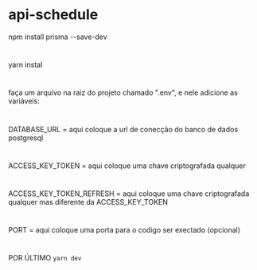 # api-schedule 
 
npm install prisma --save-dev
#
yarn instal
#
faça um arquivo na raiz do projeto chamado ".env", e nele adicione as variáveis:
#
 DATABASE_URL = aqui coloque a url de conecção do banco de dados postgresql
 #
 ACCESS_KEY_TOKEN = aqui coloque uma chave criptografada qualquer
 #
 ACCESS_KEY_TOKEN_REFRESH = aqui coloque uma chave criptografada qualquer mas diferente da ACCESS_KEY_TOKEN
 #
 PORT = aqui coloque uma porta para o codigo ser exectado (opcional)
 #

POR ÚLTIMO `yarn dev`
